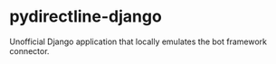 # pydirectline-django
Unofficial Django application that locally emulates the bot framework connector.
